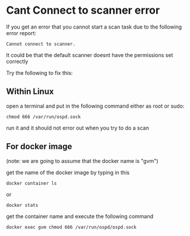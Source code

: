 # Cant Connect to scanner error

If you get an error that you cannot start a scan task due to the following error report:

```
Cannot connect to scanner.
```
It could be that the default scanner doesnt have the permissions set correctly

Try the following to fix this:

## Within Linux

open a terminal and put in the following command either as root or sudo:

```
chmod 666 /var/run/ospd.sock
```

run it and it should not error out when you try to do a scan

## For docker image

(note: we are going to assume that the docker name is "gvm")

get the name of the docker image by typing in this

```
docker container ls
```

or 

```
docker stats
```

get the container name and execute the following command

```
docker exec gvm chmod 666 /var/run/ospd/ospd.sock
```
